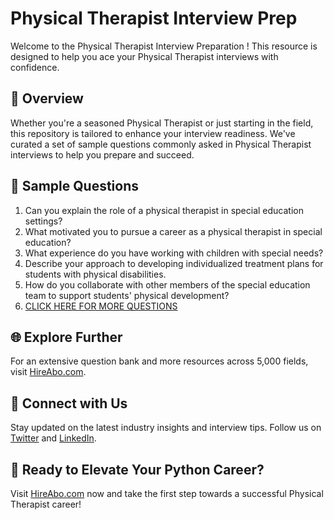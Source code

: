 # Physical Therapist Interview Prep

Welcome to the Physical Therapist Interview Preparation ! This resource is designed to help you ace your Physical Therapist interviews with confidence.

## 🚀 Overview

Whether you're a seasoned Physical Therapist or just starting in the field, this repository is tailored to enhance your interview readiness. We've curated a set of sample questions commonly asked in Physical Therapist interviews to help you prepare and succeed.

## 📝 Sample Questions

1. Can you explain the role of a physical therapist in special education settings?
2. What motivated you to pursue a career as a physical therapist in special education?
3. What experience do you have working with children with special needs?
4. Describe your approach to developing individualized treatment plans for students with physical disabilities.
5. How do you collaborate with other members of the special education team to support students' physical development?
6. [CLICK HERE FOR MORE QUESTIONS](https://hireabo.com/job/4_3_9/Physical%20Therapist)

## 🌐 Explore Further

For an extensive question bank and more resources across 5,000 fields, visit [HireAbo.com](https://www.hireabo.com).

## 📱 Connect with Us

Stay updated on the latest industry insights and interview tips. Follow us on [Twitter](https://twitter.com/hireabo) and [LinkedIn](https://www.linkedin.com/in/hire-abo-3609972a8/).

## 🚀 Ready to Elevate Your Python Career?

Visit [HireAbo.com](https://www.hireabo.com) now and take the first step towards a successful Physical Therapist career!